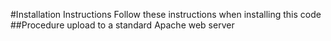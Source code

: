 #Installation Instructions
Follow these instructions when installing this code
##Procedure
upload to a standard Apache web server
